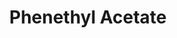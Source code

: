 ---
name: Phenethyl Acetate
title: Phenethyl Acetate
details:
  - detail:
      key: "Formula"
      value: "C10H12O2"
  - detail:
      key: "Molecular Weight"
      value: "164.2 g/mol"
  - detail:
      key: "Olfactive Note"
      value: "Fruity, Floral Rose, Fruity like honey"
  - detail:
      key: "Use Level"
      value: "Upto 50%"
  - detail:
      key: "Recommended Application"
      value: "Liquid Detergent , Alcoholic Lotion, Detergent, Soap"
  - detail:
      key: "Appearance"
      value: "Clear colorless"
  - detail:
      key: "Refractive Index"
      value: "1.496 - 1.501 (at 25 deg C)"
  - detail:
      key: "Specific Gravity"
      value: "1.030 - 1.037 (at 25 deg C)"
  - detail:
      key: "Purity by GLC"
      value: "97%"
  - detail:
      key: "Flash point"
      value: "> 212 deg C"
  - detail:
      key: "Boiling Point"
      value: "232.6 deg C"
  - detail:
      key: "Density"
      value: "1.088 g/cm3"
  - detail:
      key: "CAS Number"
      value: "103-45-7"
  - detail:
      key: "EC Number"
      value: "203-113-5"
  - detail:
      key: "Packaging Size"
      value: "5, 25, 200 Kg"
  - detail:
      key: "Packaging Type"
      value: "Can, Barrel"
  - detail:
      key: "Physical State"
      value: "Liquid"
  - detail:
      key: "Brand"
      value: "Natural Aroma"
showOnHome: false
thumbnail: https://5.imimg.com/data5/SELLER/Default/2021/12/YV/KH/NV/3823480/phenethyl-acetate-500x500.png
productImages:
  - ""
category: aroma chemicals
---
